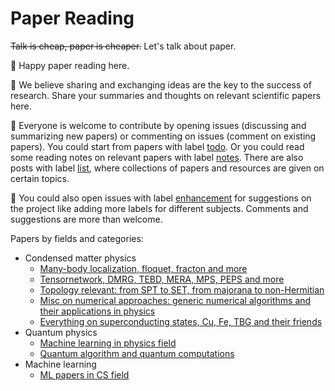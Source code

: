 # Paper Reading

~~Talk is cheap, paper is cheaper.~~ Let's talk about paper.

 🍭 Happy paper reading here.

🍻 We believe sharing and exchanging ideas are the key to the success of research. Share your summaries and thoughts on relevant scientific papers here. 

🐙 Everyone is welcome to contribute by opening issues (discussing and summarizing new papers) or commenting on issues (comment on existing papers). You could start from papers with label [todo](https://github.com/quclub/Paper-reading/issues?q=is%3Aissue+is%3Aopen+label%3Atodo). Or you could read some reading notes on relevant papers with label [notes](https://github.com/quclub/Paper-reading/issues?q=is%3Aissue+is%3Aopen+label%3Anotes). There are also posts with label [list](https://github.com/quclub/Paper-reading/issues?q=is%3Aissue+is%3Aopen+label%3Alist), where collections of papers and resources are given on certain topics.

👻 You could also open issues with label [enhancement](https://github.com/quclub/Paper-reading/issues?q=is%3Aissue+is%3Aopen+label%3Aenhancement) for suggestions on the project like adding more labels for different subjects. Comments and suggestions are more than welcome.

Papers by fields and categories:

* Condensed matter physics
  * [Many-body localization, floquet, fracton and more](https://github.com/quclub/Paper-reading/issues?q=is%3Aissue+is%3Aopen+label%3AMBL)
  * [Tensornetwork, DMRG, TEBD, MERA, MPS, PEPS and more](https://github.com/quclub/Paper-reading/issues?q=is%3Aissue+is%3Aopen+label%3ATensor)
  * [Topology relevant: from SPT to SET, from majorana to non-Hermitian](https://github.com/quclub/Paper-reading/issues?q=is%3Aissue+is%3Aopen+label%3ATopology)
  * [Misc on numerical approaches: generic numerical algorithms and their applications in physics](https://github.com/quclub/Paper-reading/issues?q=is%3Aissue+is%3Aopen+label%3ANumeric)
  * [Everything on superconducting states, Cu, Fe, TBG and their friends](https://github.com/quclub/Paper-reading/issues?q=is%3Aissue+is%3Aopen+label%3Asuperconductor)
* Quantum physics
  * [Machine learning in physics field](https://github.com/quclub/Paper-reading/issues?q=is%3Aissue+is%3Aopen+label%3AML-Phys)
  * [Quantum algorithm and quantum computations](https://github.com/quclub/Paper-reading/issues?q=is%3Aissue+is%3Aopen+label%3AQuantum-Computation)
* Machine learning
  * [ML papers in CS field](https://github.com/quclub/Paper-reading/issues?q=is%3Aissue+is%3Aopen+label%3AML-CS)